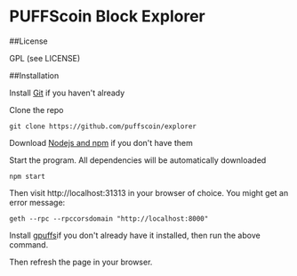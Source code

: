 # PUFFScoin Block Explorer


##License

GPL (see LICENSE)

##Installation

Install [Git](https://git-scm.com/book/en/v2/Getting-Started-Installing-Git "Git installation") if you haven't already

Clone the repo

`git clone https://github.com/puffscoin/explorer`

Download [Nodejs and npm](https://docs.npmjs.com/getting-started/installing-node "Nodejs install") if you don't have them

Start the program. All dependencies will be automatically downloaded

`npm start`

Then visit http://localhost:31313 in your browser of choice. You might get an error message:

`geth --rpc --rpccorsdomain "http://localhost:8000"`

Install [gpuffs](https://github.com/puffscoin/go-puffscoin)if you don't already have it installed, then run the above command.

Then refresh the page in your browser. 
